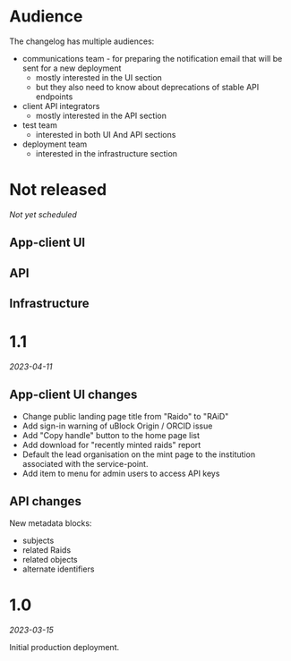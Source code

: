 # Audience

The changelog has multiple audiences:
* communications team - for preparing the notification email that 
  will be sent for a new deployment
  * mostly interested in the UI section
  * but they also need to know about deprecations of stable API endpoints 
* client API integrators
  * mostly interested in the API section
* test team
  * interested in both UI And API sections
* deployment team
  * interested in the infrastructure section


# Not released

_Not yet scheduled_

## App-client UI

## API 

## Infrastructure


# 1.1

_2023-04-11_

## App-client UI changes 

* Change public landing page title from "Raido" to "RAiD"
* Add sign-in warning of uBlock Origin / ORCID issue
* Add "Copy handle" button to the home page list
* Add download for "recently minted raids" report
* Default the lead organisation on the mint page to the institution
  associated with the service-point.
* Add item to menu for admin users to access API keys

## API changes

New metadata blocks:
* subjects 
* related Raids
* related objects 
* alternate identifiers


# 1.0

_2023-03-15_

Initial production deployment.


